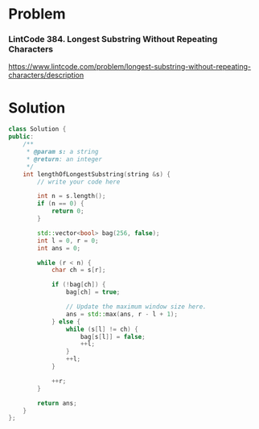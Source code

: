 
# Problem
### LintCode 384. Longest Substring Without Repeating Characters
https://www.lintcode.com/problem/longest-substring-without-repeating-characters/description

# Solution
```c++
class Solution {
public:
    /**
     * @param s: a string
     * @return: an integer
     */
    int lengthOfLongestSubstring(string &s) {
        // write your code here

        int n = s.length();
        if (n == 0) {
            return 0;
        }

        std::vector<bool> bag(256, false);
        int l = 0, r = 0;
        int ans = 0;

        while (r < n) {
            char ch = s[r];

            if (!bag[ch]) {
                bag[ch] = true;

                // Update the maximum window size here.
                ans = std::max(ans, r - l + 1);
            } else {
                while (s[l] != ch) {
                    bag[s[l]] = false;
                    ++l;
                }
                ++l;
            }

            ++r;
        }

        return ans;
    }
};
```